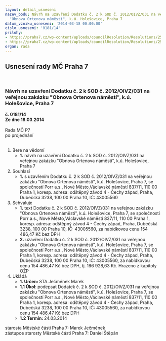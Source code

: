 ```yaml
---
layout: detail_usneseni
nazev_bodu: Návrh na uzavření Dodatku č. 2 k SOD č. 2012/OIVZ/031 na veřejnou zakázku
  "Obnova Ortenova náměstí", k.ú. Holešovice, Praha 7
datum_vzniku_usneseni: '2014-03-18 00:00:00'
cislo_usneseni: '0181/14'
prilohy:
- https://praha7.cz/wp-content/uploads/councilResolution/Resolutions/25200/13-14-1.dodatek_%c4%8d.2-_op.doc
- https://praha7.cz/wp-content/uploads/councilResolution/Resolutions/25200/13-14-5._v%c3%bdpis_z_obchodn%c3%adho_rejst%c5%99%c3%adku.pdf
organ: rada
---
```

<div id="ucUsn_pList" class="usn">
	<span><h2>Usnesení rady MČ Praha 7 </h2>
<br></span><div class="standBody">
<span><h3>Návrh na uzavření Dodatku č. 2 k SOD č. 2012/OIVZ/031 na veřejnou zakázku "Obnova Ortenova náměstí", k.ú. Holešovice, Praha 7</h3></span><div class="center">
		<strong>č. 0181/14</strong><br>
	</div>
<div class="center">
		<strong>Ze dne 18.03.2014</strong><br><br>
	</div>Rada MČ P7<br> po projednání<br><br><ol>
<li>Bere na vědomí<ul><li>
<strong>1.</strong> návrh na uzavření Dodatku č. 2 k SOD č. 2012/OIVZ/031 na veřejnou zakázku "Obnova Ortenova náměstí", k.ú. Holešovice, Praha 7</li></ul>
</li>
<li>Souhlasí<ul><li>
<strong>1.</strong> s uzavřením Dodatku č. 2 k SOD č. 2012/OIVZ/031 na veřejnou zakázku "Obnova Ortenova náměstí", k.ú. Holešovice, Praha 7, se společností Porr a.s., Nové Město,Václavské náměstí 837/11, 110 00 Praha 1, koresp. adresa: odštěpný závod 4 - Čechy západ, Praha, Dubečská 3238, 100 00 Praha 10, IČ: 43005560</li></ul>
</li>
<li>Schvaluje<ul>
<li>
<strong>1.</strong> text Dodatku č. 2 k SOD č. 2012/OIVZ/031 na veřejnou zakázku "Obnova Ortenova náměstí", k.ú. Holešovice, Praha 7, se společností Porr a.s., Nové Město,Václavské náměstí 837/11, 110 00 Praha 1, koresp. adresa: odštěpný závod 4 - Čechy západ, Praha, Dubečská 3238, 100 00 Praha 10, IČ: 43005560, za nabídkovou cenu 154 486,47 Kč bez DPH</li>
<li>
<strong>2.</strong> uzavření Dodatku č. 2 k SOD č. 2012/OIVZ/031 na veřejnou zakázku "Obnova Ortenova náměstí", k.ú. Holešovice, Praha 7, se společností Porr a.s., Nové Město,Václavské náměstí 837/11, 110 00 Praha 1, koresp. adresa: odštěpný závod 4 - Čechy západ, Praha, Dubečská 3238, 100 00 Praha 10, IČ: 43005560, za nabídkovou cenu 154 486,47 Kč bez DPH, tj. 186 928,63 Kč. Hrazeno z kapitoly OŽP</li>
</ul>
</li>
<li>Ukládá<ul>
<li>
<strong>1. Určen: </strong>STA Ječmének Marek</li>
<li>
<strong>1.1 Úkol: </strong>podepsat Dodatek č. 2 k SOD č. 2012/OIVZ/031 na veřejnou zakázku "Obnova Ortenova náměstí", k.ú. Holešovice, Praha 7, se společností Porr a.s., Nové Město,Václavské náměstí 837/11, 110 00 Praha 1, koresp. adresa: odštěpný závod 4 - Čechy západ, Praha, Dubečská 3238, 100 00 Praha 10, IČ: 43005560, za nabídkovou cenu 154 486,47 Kč bez DPH</li>
<li>
<strong>1.2 Termín: </strong>24.03.2014</li>
</ul>
</li>
</ol>starosta Městské části Praha 7: Marek Ječmének<br>zástupce starosty Městské části Praha 7: Daniel Štěpán 
</div>
</div>